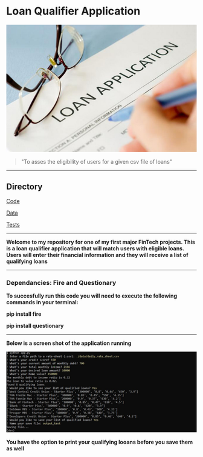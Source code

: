 # Loan Qualifier Application
![Loan application image](images/Benefits-of-short-term-loans.jpg)

>"To asses the eligibility of users for a given csv file of loans"

---
## Directory
[Code](Starter_Code/qualifier/app.py)

[Data](Starter_Code/qualifier/data)

[Tests](Starter_Code/qualifier/tests/test_qualifier.py)

---
**Welcome to my repository for one of my first major FinTech projects.
This is a loan qualifier application that will match users with eligible loans.
Users will enter their financial information and they will receive a list of qualifying loans**

---
### Dependancies: Fire and Questionary
**To succesfully run this code you will need to execute the following commands in your terminal:**

**pip install fire**

**pip install questionary**

---
**Below is a screen shot of the application running**

![Application Running](images/Capture.JPG)

**You have the option to print your qualifying looans before you save them as well**

